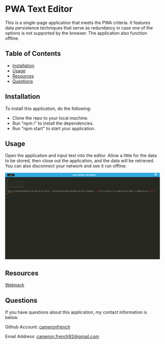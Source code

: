 # PWA Text Editor
This is a single-page application that meets the PWA criteria. It features data persistence techniques that serve as redundancy in case one of the options is not supported by the browser. The application also function offline.

## Table of Contents
  - [Installation](#installation)
  - [Usage](#usage)
  - [Resources](#resources)
  - [Questions](#questions)

## Installation 
To install this application, do the following: 
 - Clone the repo to your local machine. 
 - Run "npm i" to install the dependencies. 
 - Run "npm start" to start your application. 

## Usage
Open the application and input text into the editor. Allow a little for the data to be stored, then close out the application, and the data will be retrieved. You can also disconnect your network and see it run offline. 

 ![pwa-text-editor](./assets/images/jate.png)

## Resources

[Webpack](https://webpack.js.org/)

## Questions

If you have questions about this application, my contact information is below. 

Github Account: [cameronfrench](https://github.com/cameronfrench)

Email Address: [cameron.french92@gmail.com](mailto:cameron.french92@gmail.com)